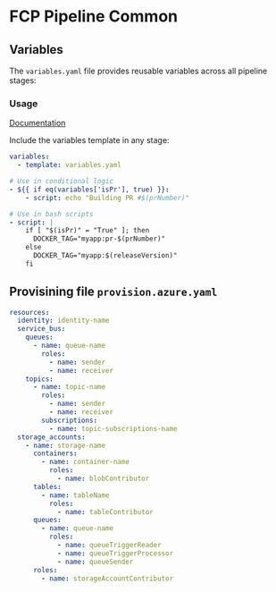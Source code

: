 # FCP Pipeline Common

## Variables

The `variables.yaml` file provides reusable variables across all pipeline stages:

### Usage

[Documentation](https://eaflood.atlassian.net/wiki/spaces/FAPT/pages/5835522141/FFC+FCP+Service+Deployment+with+ADO+Pipeline)

Include the variables template in any stage:

```yaml
variables:
  - template: variables.yaml
```

```yaml
# Use in conditional logic
- ${{ if eq(variables['isPr'], true) }}:
    - script: echo "Building PR #$(prNumber)"

# Use in bash scripts
- script: |
    if [ "$(isPr)" = "True" ]; then
      DOCKER_TAG="myapp:pr-$(prNumber)"
    else
      DOCKER_TAG="myapp:$(releaseVersion)"
    fi
```

## Provisining file `provision.azure.yaml`

```yaml
resources:
  identity: identity-name
  service_bus:
    queues:
      - name: queue-name
        roles:
          - name: sender
          - name: receiver
    topics:
      - name: topic-name
        roles:
          - name: sender
          - name: receiver
        subscriptions:
          - name: topic-subscriptions-name
  storage_accounts:
    - name: storage-name
      containers:
        - name: container-name
          roles:
            - name: blobContributor
      tables:
        - name: tableName
          roles:
            - name: tableContributor
      queues:
        - name: queue-name
          roles:
            - name: queueTriggerReader
            - name: queueTriggerProcessor
            - name: queueSender
      roles:
        - name: storageAccountContributor
```
